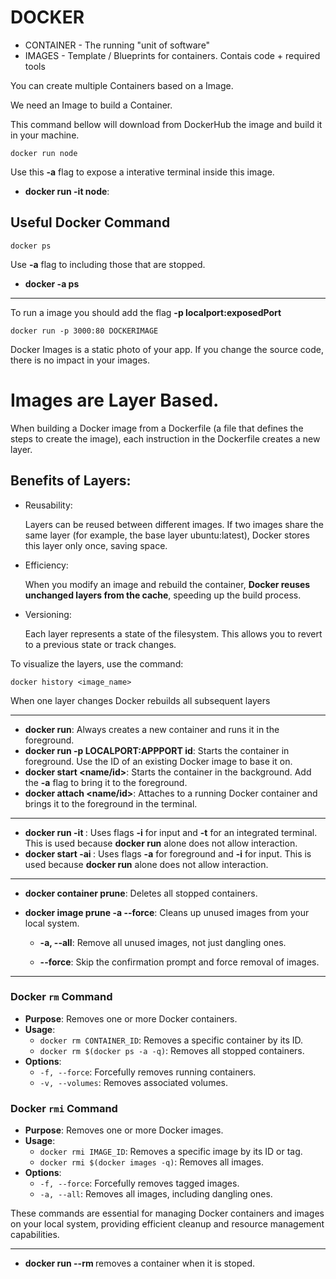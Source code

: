 # DOCKER

- CONTAINER - The running "unit of software"
- IMAGES - Template / Blueprints for containers. Contais code + required tools

You can create multiple Containers based on a Image.


We need an Image to build a Container.

This command bellow will download from DockerHub the image and build it in your machine.

```
docker run node
```

 

Use this **-a** flag to expose a interative terminal inside this image.
- **docker run -it node**: 

## Useful Docker Command
```
docker ps
```
Use **-a** flag to including those that are stopped.
- **docker -a ps**

--- 
To run a image you should add the flag **-p localport:exposedPort**
```
docker run -p 3000:80 DOCKERIMAGE
```

Docker Images is a static photo of your app. If you change the source code, there is no impact in your images.

# Images are Layer Based.

When building a Docker image from a Dockerfile (a file that defines the steps to create the image), each instruction in the Dockerfile creates a new layer.

## Benefits of Layers:

* Reusability:

    Layers can be reused between different images. If two images share the same layer (for example, the base layer ubuntu:latest), Docker stores this layer only once, saving space.
* Efficiency:

    When you modify an image and rebuild the container, **Docker reuses unchanged layers from the cache**, speeding up the build process.
* Versioning:

    Each layer represents a state of the filesystem. This allows you to revert to a previous state or track changes.

To visualize the layers, use the command:
```
docker history <image_name>
```

When one layer changes Docker rebuilds all subsequent layers

--- 

* **docker run**: Always creates a new container and runs it in the foreground.
* **docker run -p LOCALPORT:APPPORT id**: Starts the container in foreground. Use the ID of an existing Docker image to base it on.
* **docker start <name/id>**: Starts the container in the background. Add the **-a** flag to bring it to the foreground.
* **docker attach <name/id>**: Attaches to a running Docker container and brings it to the foreground in the terminal.

---

* **docker run -it <id>**: Uses flags **-i** for input and **-t** for an integrated terminal. This is used because **docker run** alone does not allow interaction.
* **docker start -ai <id>**: Uses flags **-a** for foreground and **-i** for input. This is used because **docker run** alone does not allow interaction.

---

* **docker container prune**: Deletes all stopped containers.
* **docker image prune -a --force**: Cleans up unused images from your local system.

    - **-a, --all**: Remove all unused images, not just dangling ones.
    
    - **--force**: Skip the confirmation prompt and force removal of images.

---

### Docker `rm` Command

- **Purpose**: Removes one or more Docker containers.
- **Usage**: 
  - `docker rm CONTAINER_ID`: Removes a specific container by its ID.
  - `docker rm $(docker ps -a -q)`: Removes all stopped containers.
- **Options**: 
  - `-f, --force`: Forcefully removes running containers.
  - `-v, --volumes`: Removes associated volumes.

### Docker `rmi` Command

- **Purpose**: Removes one or more Docker images.
- **Usage**: 
  - `docker rmi IMAGE_ID`: Removes a specific image by its ID or tag.
  - `docker rmi $(docker images -q)`: Removes all images.
- **Options**: 
  - `-f, --force`: Forcefully removes tagged images.
  - `-a, --all`: Removes all images, including dangling ones.

These commands are essential for managing Docker containers and images on your local system, providing efficient cleanup and resource management capabilities.

---
* **docker run --rm <ID>** removes a container when it is stoped.